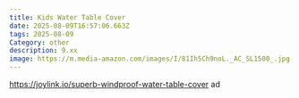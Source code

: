 ```yaml
---
title: Kids Water Table Cover
date: 2025-08-09T16:57:06.663Z
tags: 2025-08-09
Category: other
description: 9.xx
image: https://m.media-amazon.com/images/I/81Ih5Ch9noL._AC_SL1500_.jpg
---
```

https://joylink.io/superb-windproof-water-table-cover ad